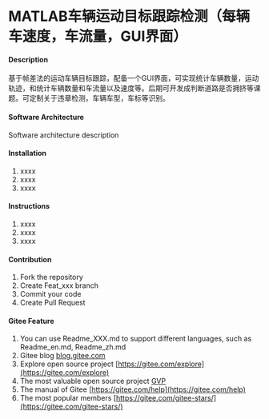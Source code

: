 # MATLAB车辆运动目标跟踪检测（每辆车速度，车流量，GUI界面）

#### Description
基于帧差法的运动车辆目标跟踪，配备一个GUI界面，可实现统计车辆数量，运动轨迹，和统计车辆数量和车流量以及速度等。后期可开发成判断道路是否拥挤等课题。可定制关于违章检测，车辆车型，车标等识别。

#### Software Architecture
Software architecture description

#### Installation

1.  xxxx
2.  xxxx
3.  xxxx

#### Instructions

1.  xxxx
2.  xxxx
3.  xxxx

#### Contribution

1.  Fork the repository
2.  Create Feat_xxx branch
3.  Commit your code
4.  Create Pull Request


#### Gitee Feature

1.  You can use Readme\_XXX.md to support different languages, such as Readme\_en.md, Readme\_zh.md
2.  Gitee blog [blog.gitee.com](https://blog.gitee.com)
3.  Explore open source project [https://gitee.com/explore](https://gitee.com/explore)
4.  The most valuable open source project [GVP](https://gitee.com/gvp)
5.  The manual of Gitee [https://gitee.com/help](https://gitee.com/help)
6.  The most popular members  [https://gitee.com/gitee-stars/](https://gitee.com/gitee-stars/)
